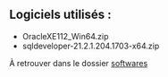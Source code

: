 ## Logiciels utilisés :

+ OracleXE112_Win64.zip
+ sqldeveloper-21.2.1.204.1703-x64.zip

À retrouver dans le dossier [softwares](./softwares)

